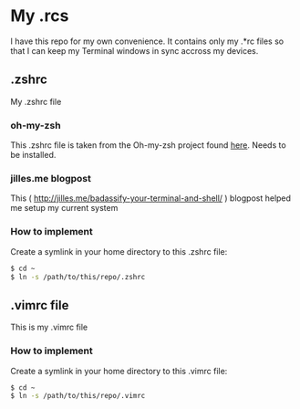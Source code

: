 # My .rcs
I have this repo for my own convenience. It contains only my .*rc files so that I can keep my Terminal windows in sync accross my devices.

## .zshrc
My .zshrc file

### oh-my-zsh
This .zshrc file is taken from the Oh-my-zsh project found [here](http://ohmyz.sh/). Needs to be installed.

### jilles.me blogpost
This ( http://jilles.me/badassify-your-terminal-and-shell/ ) blogpost helped me setup my current system

### How to implement
Create a symlink in your home directory to this .zshrc file:
```bash
$ cd ~
$ ln -s /path/to/this/repo/.zshrc
```

## .vimrc file
This is my .vimrc file

### How to implement
Create a symlink in your home directory to this .vimrc file:
```bash
$ cd ~
$ ln -s /path/to/this/repo/.vimrc
```